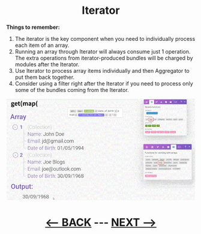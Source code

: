 <div align="center">

# Iterator
</div>

__Things to remember:__

1. The iterator is the key component when you need to individually process each item of an array.
2. Running an array through Iterator will always consume just 1 operation. The extra operations from iterator-produced bundles will be charged by modules after the Iterator.
3. Use Iterator to process array items individually and then Aggregator to put them back together.
4. Consider using a filter right after the Iterator if you need to process only some of the bundles coming from the Iterator. 
  
![get + map](pic/l3arraygetmapgetmap.gif)

<div align="center">
  
# [<-- BACK](l3arrayfunctions.md) --- [NEXT -->](l3iterator.md)
</div>
